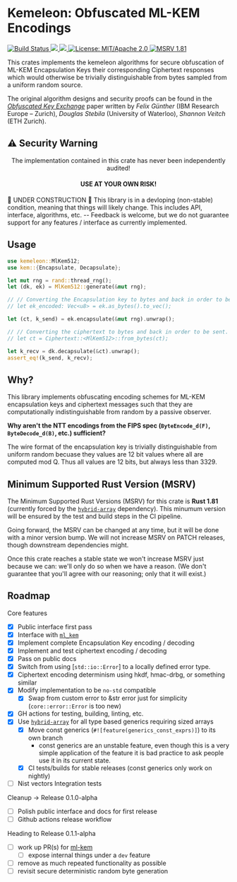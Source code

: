 # Kemeleon: Obfuscated ML-KEM Encodings

<p>
  <a href="https://github.com/jmwample/kemeleon/actions/workflows/rust.yml">
    <img src="https://github.com/jmwample/kemeleon/actions/workflows/rust.yml/badge.svg?branch=main" alt="Build Status">
  </a>
  <a href="https://codecov.io/gh/jmwample/kemeleon" >
    <img src="https://codecov.io/gh/jmwample/kemeleon/graph/badge.svg?token=0lMlrA32xd"/>
  </a>
  <a href="https://deps.rs/repo/github/jmwample/kemeleon">
    <img src="https://deps.rs/repo/github/jmwample/kemeleon/status.svg">
  </a>
  <a href="https://doc.rust-lang.org/1.6.0/complement-project-faq.html#why-dual-mitasl2-license">
    <img src="https://img.shields.io/badge/license-MIT%2FApache--2.0-blue" alt="License: MIT/Apache 2.0">
  </a>
  <a href="https://github.com/jmwample/kemeleon#minimum-supported-rust-version-msrv">
    <img src="https://img.shields.io/badge/MSRV-1.81+-blue.svg" alt="MSRV 1.81">
  </a>
</p>

This crates implements the kemeleon algorithms for secure obfuscation of ML-KEM
Encapsulation Keys their corresponding Ciphertext responses which would otherwise
be trivially distinguishable from bytes sampled from a uniform random source.

The original algorithm designs and security proofs can be found in the
[_Obfuscated Key Exchange_](https://eprint.iacr.org/2024/1086.pdf)
paper written by _Felix Günther_ (IBM Research Europe – Zurich), _Douglas Stebila_ (University of Waterloo), _Shannon Veitch_ (ETH Zurich).

## ⚠️ Security Warning
<center>
The implementation contained in this crate has never been independently audited!

<h4><b>USE AT YOUR OWN RISK!</b></h4>
</center>


🚧  UNDER CONSTRUCTION  🚧
This library is in a devloping (non-stable) condition, meaning that things will likely change. This includes
API, interface, algorithms, etc. -- Feedback is welcome, but we do not guarantee support for any features /
interface as currently implemented.

## Usage

```rust ignore
use kemeleon::MlKem512;
use kem::{Encapsulate, Decapsulate};

let mut rng = rand::thread_rng();
let (dk, ek) = MlKem512::generate(&mut rng);

// // Converting the Encapsulation key to bytes and back in order to be sent.
// let ek_encoded: Vec<u8> = ek.as_bytes().to_vec();

let (ct, k_send) = ek.encapsulate(&mut rng).unwrap();

// // Converting the ciphertext to bytes and back in order to be sent.
// let ct = Ciphertext::<MlKem512>::from_bytes(ct);

let k_recv = dk.decapsulate(&ct).unwrap();
assert_eq!(k_send, k_recv);
```

## Why?

This library implements obfuscating encoding schemes for ML-KEM encapsulation
keys and ciphertext messages such that they are computationally indistinguishable
from random by a passive observer.

**Why aren't the NTT encodings from the FIPS spec (`ByteEncode_d(F)`, `ByteDecode_d(B)`, etc.) sufficient?**

The wire format of the encapsulation key is trivially distinguishable from uniform
random becuase they values are 12 bit values where all are computed mod Q. Thus
all values are 12 bits, but always less than 3329.

## Minimum Supported Rust Version (MSRV)

The Minimum Supported Rust Versions (MSRV) for this crate is **Rust 1.81**
(currently forced by the [`hybrid-array`](https://docs.rs/hybrid-array) dependency).
This minumum version will be ensured by the test and build steps in the CI pipeline.

Going forward, the MSRV can be changed at any time, but it will be done with
a minor version bump. We will not increase MSRV on PATCH releases, though
downstream dependencies might.

Once this crate reaches a stable state we won't increase MSRV just because we
can: we'll only do so when we have a reason. (We don't guarantee that you'll agree
with our reasoning; only that it will exist.)

## Roadmap

Core features

- [x] Public interface first pass
- [x] Interface with [`ml_kem`](https://docs.rs/ml-kem/latest)
- [x] Implement complete Encapsulation Key encoding / decoding
- [x] Implement and test ciphertext encoding / decoding
- [x] Pass on public docs
- [x] Switch from using [`std::io::Error`] to a locally defined error type.
- [x] Ciphertext encoding determinism using hkdf, hmac-drbg, or something similar
- [x] Modify implementation to be `no-std` compatible
  - [x] Swap from custom error to &str error just for simplicity (`core::error::Error` is too new)
- [x] GH actions for testing, building, linting, etc.
- [x] Use [`hybrid-array`](https://docs.rs/hybrid-array/0.2.0-rc.9/hybrid_array/) for
  all type based generics requiring sized arrays
  - [x] Move const generics (`#![feature(generics_const_exprs)]`) to its own branch
    - const generics are an unstable feature, even though this is a very simple
      application of the feature it is bad practice to ask people use it in its current state.
  - [x] CI tests/builds for stable releases (const generics only work on nightly)
- [ ] Nist vectors Integration tests

Cleanup -> Release 0.1.0-alpha

- [ ] Polish public interface and docs for first release
- [ ] Github actions release workflow

Heading to Release 0.1.1-alpha

- [ ] work up PR(s) for [ml-kem](https://docs.rs/ml-kem/latest/ml_kem/)
  - [ ] expose internal things under a `dev` feature
- [ ] remove as much repeated functionality as possible
- [ ] revisit secure deterministic random byte generation
